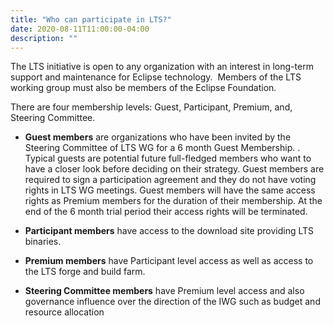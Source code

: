 ```yaml
---
title: "Who can participate in LTS?"
date: 2020-08-11T11:00:00-04:00
description: ""
---
```


The LTS initiative is open to any organization with an interest in long-term support and maintenance for Eclipse technology.  Members of the LTS working group must also be members of the Eclipse Foundation.

There are four membership levels: Guest, Participant, Premium, and, Steering Committee.

*   **Guest members** are organizations who have been invited by the Steering Committee of LTS WG for a 6 month Guest Membership. . Typical guests are potential future full-fledged members who want to have a closer look before deciding on their strategy. Guest members are required to sign a participation agreement and they do not have voting rights in LTS WG meetings. Guest members will have the same access rights as Premium members for the duration of their membership. At the end of the 6 month trial period their access rights will be terminated.

*   **Participant members** have access to the download site providing LTS binaries.

*   **Premium members** have Participant level access as well as access to the LTS forge and build farm.

*   **Steering Committee members** have Premium level access and also governance influence over the direction of the IWG such as budget and resource allocation
